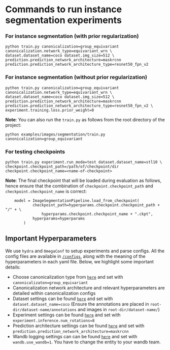 # Commands to run instance segmentation experiments

### For instance segmentation (with prior regularization)
```
python train.py canonicalization=group_equivariant canonicalization.network_type=equivariant_wrn \
dataset.dataset_name=coco dataset.img_size=512 \
prediction.prediction_network_architecture=maskrcnn prediction.prediction_network_architecture_type=resnet50_fpn_v2
```
### For instance segmentation (without prior regularization)
```
python train.py canonicalization=group_equivariant canonicalization.network_type=equivariant_wrn \
dataset.dataset_name=coco dataset.img_size=512 \
prediction.prediction_network_architecture=maskrcnn prediction.prediction_network_architecture_type=resnet50_fpn_v2 \
experiment.training.loss.prior_weight=0
```

**Note**: You can also run the `train.py` as follows from the root directory of the project:
```
python examples/images/segmentation/train.py canonicalization=group_equivariant
```

### For testing checkpoints
```
python train.py experiment.run_mode=test dataset.dataset_name=stl10 \
checkpoint.checkpoint_path=/path/of/checkpoint/dir checkpoint.checkpoint_name=<name-of-checkpoint>

```

**Note**:
The final checkpoint that will be loaded during evaluation as follows, hence ensure that the combination of `checkpoint.checkpoint_path` and `checkpoint.checkpoint_name` is correct:
```
    model = ImageSegmentationPipeline.load_from_checkpoint(
            checkpoint_path=hyperparams.checkpoint.checkpoint_path + "/" + \
                hyperparams.checkpoint.checkpoint_name + ".ckpt",
            hyperparams=hyperparams
        )

```

## Important Hyperparameters
We use `hydra` and `OmegaConf` to setup experiments and parse configs. All the config files are available in [`/configs`](configs), along with the meaning of the hyperparameters in each yaml file. Below, we highlight some important details:
- Choose canonicalization type from [`here`](configs/canonicalization) and set with `canonicalizaton=group_equivariant`
- Canonicalization network architecture and relevant hyperparameters are detailed within canonicalization configs
- Dataset settings can be found [`here`](configs/dataset) and set with `dataset.dataset_name=coco` (Ensure the annotations are placed in `root-dir/dataset-name/annotations` and images in `root-dir/dataset-name/`)
- Experiment settings can be found [`here`](configs/experiment) and set with `experiment.inference.num_rotations=8`
- Prediction architecture settings can be found [`here`](configs/prediction) and set with `prediction.prediction_network_architecture=maskrcnn`
- Wandb logging settings can can be found [`here`](configs/wandb) and set with `wandb.use_wandb=1`. You have to change the entity to your wandb team.
